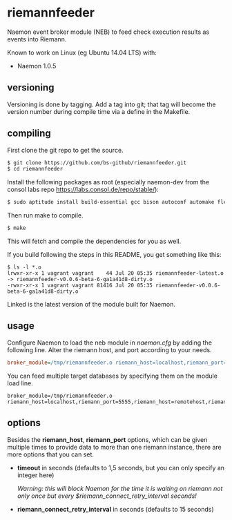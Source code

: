 riemannfeeder
==============

Naemon event broker module (NEB) to feed check execution results as events into Riemann.

Known to work on Linux (eg Ubuntu 14.04 LTS) with:
- Naemon 1.0.5

## versioning

Versioning is done by tagging.
Add a tag into git; that tag will become the version number during compile time via a define in the Makefile.

## compiling

First clone the git repo to get the source.
``` bash
$ git clone https://github.com/bs-github/riemannfeeder.git
$ cd riemannfeeder
```
Install the following packages as root (especially naemon-dev from the consol labs repo https://labs.consol.de/repo/stable/):
``` bash
$ sudo aptitude install build-essential gcc bison autoconf automake flex libltdl-dev pkg-config libgtk2.0-dev naemon-dev
```
Then run make to compile.
``` bash
$ make
```
This will fetch and compile the dependencies for you as well.

If you build following the steps in this README, you get something like this:
```
$ ls -l *.o
lrwxr-xr-x 1 vagrant vagrant    44 Jul 20 05:35 riemannfeeder-latest.o -> riemannfeeder-v0.0.6-beta-6-ga1a41d8-dirty.o
-rwxr-xr-x 1 vagrant vagrant 81416 Jul 20 05:35 riemannfeeder-v0.0.6-beta-6-ga1a41d8-dirty.o
```
Linked is the latest version of the module built for Naemon.

## usage

Configure Naemon to load the neb module in *naemon.cfg* by adding the following line.
Alter the riemann host, and port according to your needs.
``` cfg
broker_module=/tmp/riemannfeeder.o riemann_host=localhost,riemann_port=5555,timeout=1
```

You can feed multiple target databases by specifying them on the module load line.
```
broker_module=/tmp/riemannfeeder.o riemann_host=localhost,riemann_port=5555,riemann_host=remotehost,riemann_port=5555
```

## options

Besides the **riemann_host**, **riemann_port** options, which can be given multiple times to provide data to more than one riemann instance, there are more options that you can set.

- **timeout** in seconds (defaults to 1,5 seconds, but you can only specify an integer here)

  *Warning: this will block Naemon for the time it is waiting on riemann not only once but every $riemann_connect_retry_interval seconds!*

- **riemann_connect_retry_interval** in seconds (defaults to 15 seconds)
